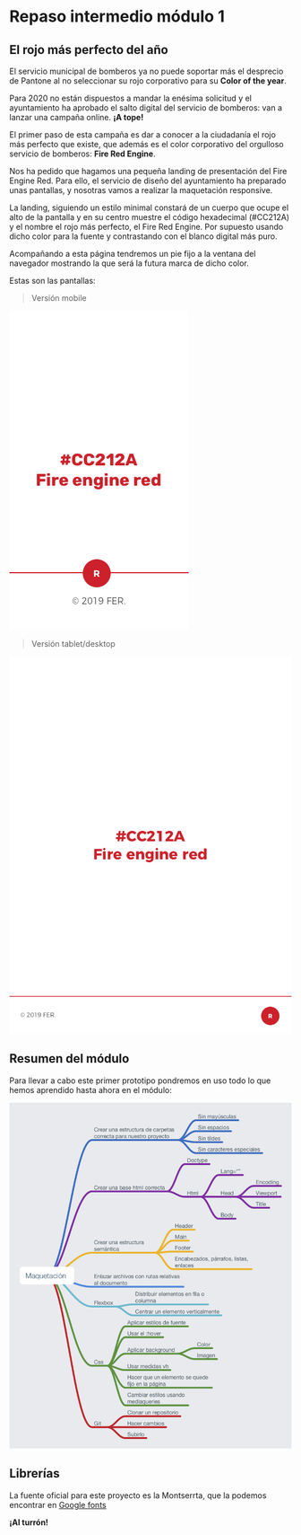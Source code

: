 # Repaso intermedio módulo 1

## El rojo más perfecto del año

El servicio municipal de bomberos ya no puede soportar más el desprecio de Pantone al no seleccionar su rojo corporativo para su **Color of the year**.

Para 2020 no están dispuestos a mandar la enésima solicitud y el ayuntamiento ha aprobado el salto digital del servicio de bomberos: van a lanzar una campaña online. **¡A tope!**

El primer paso de esta campaña es dar a conocer a la ciudadanía el rojo más perfecto que existe, que además es el color corporativo del orgulloso servicio de bomberos: **Fire Red Engine**.

Nos ha pedido que hagamos una pequeña landing de presentación del Fire Engine Red. Para ello, el servicio de diseño del ayuntamiento ha preparado unas pantallas, y nosotras vamos a realizar la maquetación responsive.

La landing, siguiendo un estilo minimal constará de un cuerpo que ocupe el alto de la pantalla y en su centro muestre el código hexadecimal (#CC212A) y el nombre el rojo más perfecto, el Fire Red Engine. Por supuesto usando dicho color para la fuente y contrastando con el blanco digital más puro.

Acompañando a esta página tendremos un pie fijo a la ventana del navegador mostrando la que será la futura marca de dicho color.

Estas son las pantallas:

> Versión mobile

![Vista mobile](assets/repaso/f-m1-repaso-intermedio-320.png)

> Versión tablet/desktop

![Vista tablet](assets/repaso/f-m1-repaso-intermedio-768.png)

## Resumen del módulo

Para llevar a cabo este primer prototipo pondremos en uso todo lo que hemos aprendido hasta ahora en el módulo:

![Resumen del módulo](assets/repaso/modulo-1-intermedio-resumen.png)

## Librerías
La fuente oficial para este proyecto es la Montserrta, que la podemos encontrar en [Google fonts](https://fonts.google.com/specimen/Montserrat)

**¡Al turrón!**